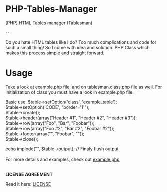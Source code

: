 # PHP-Tables-Manager
[PHP] HTML Tables manager (Tablesman)

--

Do you hate HTML tables like I do? 
Too much complications and code for such a small thing! So I come with idea and solution.
PHP Class which makes this process simple and straight forward.


# Usage
Take a look at example.php file, and on tablesman.class.php file as well.
For initialization of class you must have a look in example.php file.

Basic use:
$table->setOption('class', 'example_table');<br/>
$table->setOption('CODE', "border='1'");<br/>
$table->create();<br/>
$table->header(array("Header #1", "Header #2", "Header #3"));<br/>
$table->row(array("Foo", "Bar", "Foobar"));<br/>
$table->row(array("Foo #2", "Bar #2", "Foobar #2"));<br/>
$table->footer(array("", "Foobar", ""));<br/>
$table->close();<br/>

echo implode("", $table->output); // Finaly flush output<br/>
<br/>
For more details and examples, check out [example.php](https://github.com/xZero707/PHP-Tables-Manager/blob/master/example.php)<br/>
<br/>

**LICENSE AGREEMENT**

Read it here: [LICENSE](https://github.com/xZero707/PHP-Tables-Manager/blob/master/LICENSE)